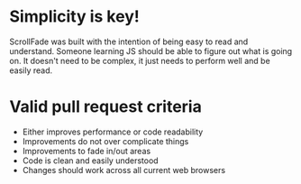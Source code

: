 # Simplicity is key!
ScrollFade was built with the intention of being easy to read and understand. Someone learning JS should be able to figure out what is going on. It doesn't need to be complex, it just needs to perform well and be easily read.

# Valid pull request criteria
- Either improves performance or code readability
- Improvements do not over complicate things
- Improvements to fade in/out areas
- Code is clean and easily understood
- Changes should work across all current web browsers

